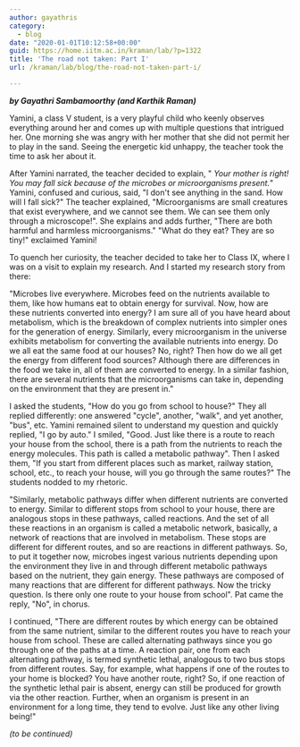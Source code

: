 ```yaml
---
author: gayathris
category:
  - blog
date: "2020-01-01T10:12:58+00:00"
guid: https://home.iitm.ac.in/kraman/lab/?p=1322
title: 'The road not taken: Part I'
url: /kraman/lab/blog/the-road-not-taken-part-i/

---
```

**_by Gayathri Sambamoorthy (and Karthik Raman)_**

Yamini, a class V
student, is a very playful child who keenly observes everything around her and comes
up with multiple questions that intrigued her. One morning she was angry with
her mother that she did not permit her to play in the sand. Seeing the energetic
kid unhappy, the teacher took the time to ask her about it.

After Yamini narrated, the
teacher decided to explain, " _Your mother is right! You may fall sick_
_because of the microbes or microorganisms present._" Yamini, confused
and curious, said, "I don't see anything in the sand. How will I fall
sick?" The teacher explained, "Microorganisms are small creatures
that exist everywhere, and we cannot see them. We can see them only through a
microscope!". She explains and adds further, "There are both harmful
and harmless microorganisms." "What do they eat? They are so
tiny!" exclaimed Yamini!

To quench her curiosity, the teacher decided to take her to
Class IX, where I was on a visit to explain my research. And I started my
research story from there:

"Microbes live everywhere.
Microbes feed on the nutrients available to them, like how humans eat to obtain
energy for survival. Now, how are these nutrients converted into energy? I am
sure all of you have heard about metabolism, which is the breakdown of complex
nutrients into simpler ones for the generation of energy. Similarly, every
microorganism in the universe exhibits metabolism for converting the available
nutrients into energy. Do we all eat the same food at our houses? No, right?
Then how do we all get the energy from different food sources? Although there
are differences in the food we take in, all of them are converted to energy. In
a similar fashion, there are several nutrients that the microorganisms can take
in, depending on the environment that they are present in."

I asked the students, "How
do you go from school to house?" They all replied differently: one
answered "cycle", another, "walk", and yet another, "bus",
etc. Yamini remained silent to understand my question and quickly replied, "I
go by auto." I smiled, "Good. Just like there is a route to reach
your house from the school, there is a path from the nutrients to reach the
energy molecules. This path is called a metabolic pathway". Then I asked
them, "If you start from different places such as market, railway station,
school, etc., to reach your house, will you go through the same routes?"
The students nodded to my rhetoric.

"Similarly, metabolic pathways
differ when different nutrients are converted to energy. Similar to different
stops from school to your house, there are analogous stops in these pathways, called
reactions. And the set of all these reactions in an organism is called a
metabolic network, basically, a network of reactions that are involved in
metabolism. These stops are different for different routes, and so are
reactions in different pathways. So, to put it together now, microbes ingest
various nutrients depending upon the environment they live in and through
different metabolic pathways based on the nutrient, they gain energy. These
pathways are composed of many reactions that are different for different
pathways. Now the tricky question. Is there only one route to your house from
school". Pat came the reply, "No", in chorus.

I continued, "There are different routes by which energy can be obtained from the same nutrient, similar to the different routes you have to reach your house from school. These are called alternating pathways since you go through one of the paths at a time. A reaction pair, one from each alternating pathway, is termed synthetic lethal, analogous to two bus stops from different routes. Say, for example, what happens if one of the routes to your home is blocked? You have another route, right? So, if one reaction of the synthetic lethal pair is absent, energy can still be produced for growth via the other reaction. Further, when an organism is present in an environment for a long time, they tend to evolve. Just like any other living being!"

_(to be continued)_
